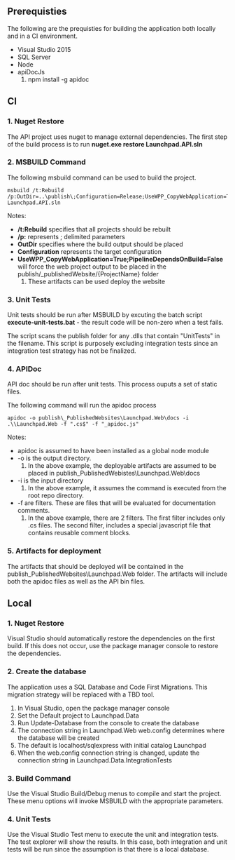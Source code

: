 ## Prerequisties
The following are the prequisties for building the application both locally and in a CI environment.


* Visual Studio 2015
* SQL Server
* Node
* apiDocJs
  1. npm install -g apidoc

## CI

### 1. Nuget Restore
The API project uses nuget to manage external dependencies. The first step of the build process is to run **nuget.exe restore Launchpad.API.sln**

### 2. MSBUILD Command
The following msbuild command can be used to build the project. 

```
msbuild /t:Rebuild /p:OutDir=..\publish\;Configuration=Release;UseWPP_CopyWebApplication=True;PipelineDependsOnBuild=False Launchpad.API.sln
```

Notes:
* **/t:Rebuild** specifies that all projects should be rebuilt
* **/p:** represents ; delimited parameters
* **OutDir** specifies where the build output should be placed
* **Configuration** represents the target configuration
* **UseWPP_CopyWebApplication=True;PipelineDependsOnBuild=False** will force the web project output to be placed in the publish/\_publishedWebsite/{ProjectName} folder
  1. These artifacts can be used deploy the website

### 3. Unit Tests
Unit tests should be run after MSBUILD by excuting the batch script **execute-unit-tests.bat** - the result code will be non-zero when a test fails. 

The script scans the publish folder for any .dlls that contain "UnitTests" in the filename. This script is purposely excluding integration tests since an integration test strategy has not be finalized. 

### 4. APIDoc
API doc should be run after unit tests. This process ouputs a set of static files. 

The following command will run the apidoc process

```
apidoc -o publish\_PublishedWebsites\Launchpad.Web\docs -i .\\Launchpad.Web -f ".cs$" -f "_apidoc.js"
```

Notes:
* apidoc is assumed to have been installed as a global node module
* -o is the output directory. 
  1. In the above example, the deployable artifacts are assumed to be placed in publish\_PublishedWebistes\Launchpad.Web\docs
* -i is the input directory
  1. In the above example, it assumes the command is executed from the root repo directory. 
* -f are filters. These are files that will be evaluated for documentation comments.
  1. In the above example, there are 2 filters. The first filter includes only .cs files. The second filter, includes a 
  special javascript file that contains reusable comment blocks.
  
### 5. Artifacts for deployment
The artifacts that should be deployed will be contained in the publish\_PublishedWebsites\Launchpad.Web folder. The artifacts will include both the apidoc files as well as the API bin files.

  
## Local

### 1. Nuget Restore
Visual Studio should automatically restore the dependencies on the first build. If this does not occur, use the package manager console to restore the dependencies.

### 2. Create the database
The application uses a SQL Database and Code First Migrations. This migration strategy will be replaced with a TBD tool.

1. In Visual Studio, open the package manager console
2. Set the Default project to Launchpad.Data
3. Run Update-Database from the console to create the database
  1. The connection string in Launchpad.Web web.config determines where the database will be created
  2. The default is localhost/sqlexpress with initial catalog Launchpad
  3. When the web.config connection string is changed, update the connection string in Launchpad.Data.IntegrationTests

### 3. Build Command
Use the Visual Studio Build/Debug menus to compile and start the project. These menu options will invoke MSBUILD with the appropriate parameters.

### 4. Unit Tests
Use the Visual Studio Test menu to execute the unit and integration tests. The test explorer will show the results. In this case, both integration and unit tests will be run since the assumption is that there is a local database.

